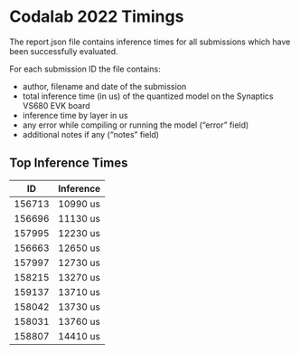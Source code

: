 # Codalab 2022 Timings

The report.json file contains inference times for all submissions which have been
successfully evaluated.

For each submission ID the file contains:
- author, filename and date of the submission
- total inference time (in us) of the quantized model on the Synaptics VS680 EVK board
- inference time by layer in us
- any error while compiling or running the model (“error” field)
- additional notes if any (“notes” field)


Top Inference Times
--------------------
ID      |  Inference
------  |  ---------
156713  |   10990 us
156696  |   11130 us
157995  |   12230 us
156663  |   12650 us
157997  |   12730 us
158215  |   13270 us
159137  |   13710 us
158042  |   13730 us
158031  |   13760 us
158807  |   14410 us
